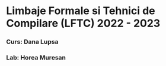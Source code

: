 # Limbaje Formale si Tehnici de Compilare (LFTC) 2022 - 2023

### Curs: Dana Lupsa

### Lab: Horea Muresan